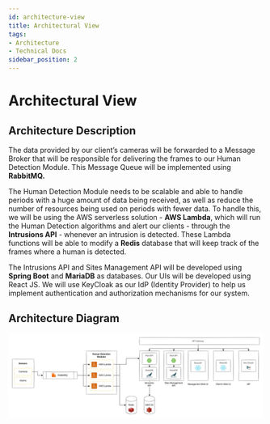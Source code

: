 ```yaml
---
id: architecture-view
title: Architectural View
tags:
- Architecture
- Technical Docs
sidebar_position: 2
---
```


# Architectural View

## Architecture Description

The data provided by our client’s cameras will be forwarded to a Message Broker that will be responsible for delivering the frames to our Human Detection Module. This Message Queue will be implemented using **RabbitMQ.** 

The Human Detection Module needs to be scalable and able to handle periods with a huge amount of data being received, as well as reduce the number of resources being used on periods with fewer data. To handle this, we will be using the AWS serverless solution - **AWS Lambda**, which will run the Human Detection algorithms and alert our clients - through the **Intrusions API** - whenever an intrusion is detected. These Lambda functions will be able to modify a **Redis** database that will keep track of the frames where a human is detected. 

The Intrusions API and Sites Management API will be developed using **Spring Boot** and **MariaDB** as databases. Our UIs will be developed using React JS. We will use KeyCloak as our IdP (Identity Provider) to help us implement authentication and authorization mechanisms for our system.

## Architecture Diagram

![Architecture Diagram](../../../static/img/ES_Architecture_Diagram_V1.jpg)